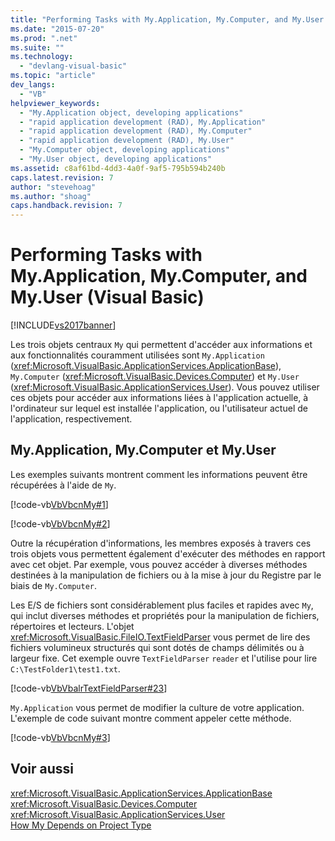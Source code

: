 ```yaml
---
title: "Performing Tasks with My.Application, My.Computer, and My.User (Visual Basic) | Microsoft Docs"
ms.date: "2015-07-20"
ms.prod: ".net"
ms.suite: ""
ms.technology: 
  - "devlang-visual-basic"
ms.topic: "article"
dev_langs: 
  - "VB"
helpviewer_keywords: 
  - "My.Application object, developing applications"
  - "rapid application development (RAD), My.Application"
  - "rapid application development (RAD), My.Computer"
  - "rapid application development (RAD), My.User"
  - "My.Computer object, developing applications"
  - "My.User object, developing applications"
ms.assetid: c8af61bd-4dd3-4a0f-9af5-795b594b240b
caps.latest.revision: 7
author: "stevehoag"
ms.author: "shoag"
caps.handback.revision: 7
---
```

# Performing Tasks with My.Application, My.Computer, and My.User (Visual Basic)
[!INCLUDE[vs2017banner](../../../visual-basic/includes/vs2017banner.md)]

Les trois objets centraux `My` qui permettent d'accéder aux informations et aux fonctionnalités couramment utilisées sont `My.Application` \(<xref:Microsoft.VisualBasic.ApplicationServices.ApplicationBase>\), `My.Computer` \(<xref:Microsoft.VisualBasic.Devices.Computer>\) et `My.User` \(<xref:Microsoft.VisualBasic.ApplicationServices.User>\).  Vous pouvez utiliser ces objets pour accéder aux informations liées à l'application actuelle, à l'ordinateur sur lequel est installée l'application, ou l'utilisateur actuel de l'application, respectivement.  
  
## My.Application, My.Computer et My.User  
 Les exemples suivants montrent comment les informations peuvent être récupérées à l'aide de `My`.  
  
 [!code-vb[VbVbcnMy#1](../../../visual-basic/developing-apps/development-with-my/codesnippet/VisualBasic/performing-tasks-with-my-application-my-computer-and-my-user_1.vb)]  
  
 [!code-vb[VbVbcnMy#2](../../../visual-basic/developing-apps/development-with-my/codesnippet/VisualBasic/performing-tasks-with-my-application-my-computer-and-my-user_2.vb)]  
  
 Outre la récupération d'informations, les membres exposés à travers ces trois objets vous permettent également d'exécuter des méthodes en rapport avec cet objet.  Par exemple, vous pouvez accéder à diverses méthodes destinées à la manipulation de fichiers ou à la mise à jour du Registre par le biais de `My.Computer`.  
  
 Les E\/S de fichiers sont considérablement plus faciles et rapides avec `My`, qui inclut diverses méthodes et propriétés pour la manipulation de fichiers, répertoires et lecteurs.  L'objet <xref:Microsoft.VisualBasic.FileIO.TextFieldParser> vous permet de lire des fichiers volumineux structurés qui sont dotés de champs délimités ou à largeur fixe.  Cet exemple ouvre `TextFieldParser` `reader` et l'utilise pour lire `C:\TestFolder1\test1.txt`.  
  
 [!code-vb[VbVbalrTextFieldParser#23](../../../visual-basic/developing-apps/development-with-my/codesnippet/VisualBasic/performing-tasks-with-my-application-my-computer-and-my-user_3.vb)]  
  
 `My.Application` vous permet de modifier la culture de votre application.  L'exemple de code suivant montre comment appeler cette méthode.  
  
 [!code-vb[VbVbcnMy#3](../../../visual-basic/developing-apps/development-with-my/codesnippet/VisualBasic/performing-tasks-with-my-application-my-computer-and-my-user_4.vb)]  
  
## Voir aussi  
 <xref:Microsoft.VisualBasic.ApplicationServices.ApplicationBase>   
 <xref:Microsoft.VisualBasic.Devices.Computer>   
 <xref:Microsoft.VisualBasic.ApplicationServices.User>   
 [How My Depends on Project Type](../../../visual-basic/developing-apps/development-with-my/how-my-depends-on-project-type.md)